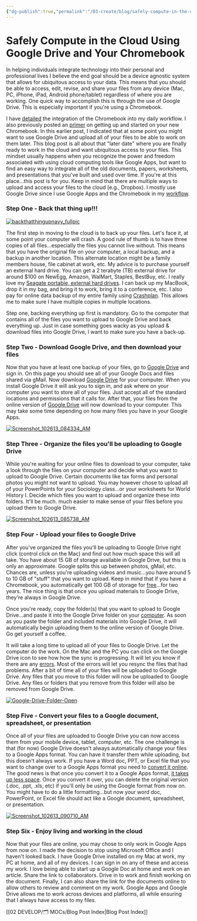 ```yaml
---
{"dg-publish":true,"permalink":"/03-create/blog/safely-compute-in-the-cloud-using-google-drive-and-your-chromebook/","title":"Safely Compute in the Cloud Using Google Drive and Your Chromebook","tags":["chromebooks","cloud","google","google-apps","google-drive"]}
---
```


# Safely Compute in the Cloud Using Google Drive and Your Chromebook

In helping individuals integrate technology into their personal and professional lives I believe the end goal should be a device agnostic system that allows for ubiquitous access to your data. This means that you should be able to access, edit, revise, and share your files from any device (Mac, PC, iPhone, iPad, Android phone/tablet) regardless of where you are working. One quick way to accomplish this is through the use of Google Drive. This is especially important if you're using a Chromebook.

I have [detailed](http://wiobyrne.com/tag/chromebooks/) the integration of the Chromebook into my daily workflow. I also previously posted an [primer](http://wiobyrne.com/just-got-a-new-chromebook-heres-how-to-get-started/) on getting up and started on your new Chromebook. In this earlier post, I indicated that at some point you might want to use Google Drive and upload all of your files to be able to work on them later. This blog post is all about that "later date" where you are finally ready to work in the cloud and want ubiquitous access to your files. This mindset usually happens when you recognize the power and freedom associated with using cloud computing tools like Google Apps, but want to find an easy way to integrate all of the old documents, papers, worksheets, and presentations that you've built and used over time. If you're at this place...this post is for you. Keep in mind that there are multiple ways to upload and access your files to the cloud (e.g., Dropbox). I mostly use Google Drive since I use Google Apps and the Chromebook in my [workflow](http://wiobyrne.com/google-docs-gdrive-chrome-workflow/).

### Step One - Back that thing up!!!

[![backthatthingupnavy_fullpic](images/backthatthingupnavy_fullpic-300x218.jpg)](http://wiobyrne.com/wp-content/uploads/2013/10/backthatthingupnavy_fullpic.jpg)

The first step in moving to the cloud is to back up your files. Let's face it, at some point your computer will crash. A good rule of thumb is to have three copies of all files...especially the files you cannot live without. This means that you have the original file on your computer, a local backup, and a backup in another location. This alternate location might be a family members house, file cabinet at work, etc. My advice is to purchase yourself an external hard drive. You can get a 2 terabyte (TB) external drive for around $100 on NewEgg, Amazon, WalMart, Staples, BestBuy, etc. I really love my [Seagate portable, external hard drives](http://www.seagate.com/external-hard-drives/portable-hard-drives/). I can back up my MacBook, drop it in my bag, and bring it to work, bring it to a conference, etc. I also pay for online data backup of my entire family using [Crashplan](http://support.crashplan.com/doku.php/recipe/backing_up_your_family). This allows me to make sure I have multiple copies in multiple locations.

Step one, backing everything up first is mandatory. Go to the computer that contains all of the files you want to upload to Google Drive and back everything up. Just in case something goes wacky as you upload & download files into Google Drive, I want to make sure you have a back-up.

### Step Two - Download Google Drive, and then download your files

Now that you have at least one backup of your files, go to [Google Drive](https://drive.google.com/‎) and sign in. On this page you should see all of your Google Docs and files shared via gMail. Now download [Google Drive](https://tools.google.com/dlpage/drive) for your computer. When you install Google Drive it will ask you to sign in, and ask where on your computer you want to store all of your files. Just accept all of the standard locations and permissions that it calls for. After that, your files from the online version of [Google Drive](https://drive.google.com/‎) will now download to your computer. This may take some time depending on how many files you have in your Google Apps.

[![Screenshot_102613_084334_AM](images/Screenshot_102613_084334_AM-300x166.jpg)](http://wiobyrne.com/wp-content/uploads/2013/10/Screenshot_102613_084334_AM.jpg)

### Step Three - Organize the files you'll be uploading to Google Drive

While you're waiting for your online files to download to your computer, take a look through the files on your computer and decide what you want to upload to Google Drive. Certain documents like tax forms and personal photos you might not want to upload. You may however chose to upload all of your PowerPoints for your Sociology class...or your worksheets for World History I. Decide which files you want to upload and organize these into folders. It'll be much. much easier to make sense of your files before you upload them to Google Drive.

[![Screenshot_102613_085738_AM](images/Screenshot_102613_085738_AM-300x217.jpg)](http://wiobyrne.com/wp-content/uploads/2013/10/Screenshot_102613_085738_AM.jpg)

### Step Four - Upload your files to Google Drive

After you've organized the files you'll be uploading to Google Drive right click (control click on the Mac) and find out how much space this will all take. You have about 15 GB of storage available in Google Drive, but this is only an approximate. Google splits this up between photos, gMail, etc. Chances are, unless you're uploading videos and music...you have around 5 to 10 GB of "stuff" that you want to upload. Keep in mind that if you have a Chromebook, you automatically get 100 GB of storage for [free](https://www.google.com/intl/en/chrome/devices/goodies.html)...for two years. The nice thing is that once you upload materials to Google Drive, they're always in Google Drive.

Once you're ready, copy the folder(s) that you want to upload to Google Drive...and paste it into the Google Drive folder on your [computer](https://support.google.com/drive/answer/2375078?hl=en). As soon as you paste the folder and included materials into Google Drive, it will automatically begin uploading them to the online version of Google Drive. Go get yourself a coffee.

It will take a long time to upload all of your files to Google Drive. Let the computer do the work. On the Mac and the PC you can click on the Google Drive icon to see how how the sync is progressing. It will let you know if there are any [errors](https://support.google.com/drive/answer/2456903?hl=en). Most of the errors will let you resync the files that had problems. After a bit of time all of your files will be uploaded to Google Drive. Any files that you move to this folder will now be uploaded to Google Drive. Any files or folders that you remove from this folder will also be removed from Google Drive.

[![Google-Drive-Folder-Open](images/Google-Drive-Folder-Open-300x258.jpg)](http://wiobyrne.com/wp-content/uploads/2013/10/Google-Drive-Folder-Open.jpg)

### Step Five - Convert your files to a Google document, spreadsheet, or presentation

Once all of your files are uploaded to Google Drive you can now access them from your mobile device, tablet, computer, etc. The one challenge is that (for now) Google Drive doesn't always automatically change your files to a Google Apps format. You can have it transfer them while uploading, but this doesn't always work. If you have a Word doc, PPT, or Excel file that you want to change over to a Google Apps format you need to [convert it online](https://support.google.com/drive/answer/2407404?hl=en). The good news is that once you convert it to a Google Apps format, [it takes up less space](http://lifehacker.com/convert-files-to-google-docs-format-to-save-space-on-go-1412063260). Once you convert it over, you can delete the original version (.doc, .ppt, .xls, etc) if you'll only be using the Google format from now on. You might have to do a little formatting...but now your word doc, PowerPoint, or Excel file should act like a Google document, spreadsheet, or presentation.

[![Screenshot_102613_090710_AM](images/Screenshot_102613_090710_AM-300x208.jpg)](http://wiobyrne.com/wp-content/uploads/2013/10/Screenshot_102613_090710_AM.jpg)

### Step Six - Enjoy living and working in the cloud

Now that your files are online, you may chose to only work in Google Apps from now on. I made the decision to stop using Microsoft Office and I haven't looked back. I have Google Drive installed on my Mac at work, my PC at home, and all of my devices. I can sign in on any of these and access my work. I love being able to start up a Google Doc at home and work on an article. Share the link to collaborators. Drive in to work and finish working on the document. Finally, I can also share the link for the documents online to allow others to review and comment on my work. Google Apps and Google Drive allows me to work across devices and platforms, all while ensuring that I always have access to my files.

[[02 DEVELOP/🗂️ MOCs/Blog Post Index\|Blog Post Index]]